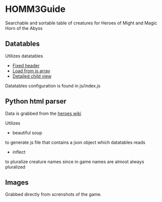 # HOMM3Guide

Searchable and sortable table of creatures for Heroes of Might and Magic Horn of the Abyss

## Datatables
Utilizes datatables 

- [Fixed header](https://datatables.net/extensions/fixedheader/)
- [Load from js array](https://datatables.net/release-datatables/examples/data_sources/js_array.html)
- [Detailed child view](https://datatables.net/examples/api/row_details.html)

Datatables configuration is found in js/index.js

## Python html parser
Data is grabbed from the [heroes wiki](heroes.v.thelazy.net/index.php/List_of_creatures_(HotA))

Utilizes 
- beautiful soup
 
to generate js file that contains a json object which datatables reads

- inflect 

to pluralize creature names since in game names are almost always pluralized

## Images
Grabbed directly from screnshots of the game.